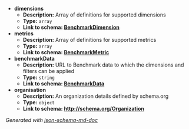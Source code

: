  - <b id="#/properties/dimensions">dimensions</b>
	 - **Description:** Array of definitions for supported dimensions
	 - **Type:** `array`
	 - <b id="benchmarkdimensionbenchmarkdimension.md">Link to schema: [BenchmarkDimension](BenchmarkDimension.md)</b>
 - <b id="#/properties/metrics">metrics</b>
	 - **Description:** Array of definitions for supported metrics
	 - **Type:** `array`
	 - <b id="benchmarkmetricbenchmarkmetric.md">Link to schema: [BenchmarkMetric](BenchmarkMetric.md)</b>
 - <b id="#/properties/benchmarkData">benchmarkData</b>
	 - **Description:** URL to Benchmark data to which the dimensions and filters can be applied
	 - **Type:** `string`
	 - <b id="benchmarkdatabenchmarkdata.md">Link to schema: [BenchmarkData](BenchmarkData.md)</b>
 - <b id="#/properties/organisation">organisation</b>
	 - **Description:** An organization details defined by schema.org
	 - **Type:** `object`
	 - <b id="httpschema.orgorganization">Link to schema: http://schema.org/Organization</b>

_Generated with [json-schema-md-doc](https://brianwendt.github.io/json-schema-md-doc/)_
